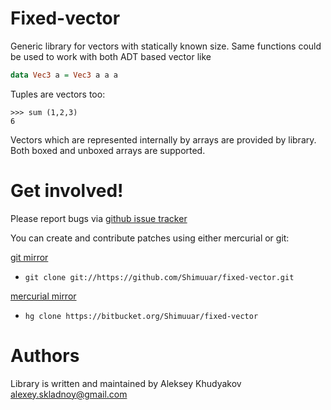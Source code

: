 # Fixed-vector

Generic library for vectors with statically known size. Same functions could be
used to work with both ADT based vector like 

```haskell
data Vec3 a = Vec3 a a a
```

Tuples are vectors too:

```
>>> sum (1,2,3)
6
```

Vectors which are represented internally by arrays are provided by library. Both
boxed and unboxed arrays are supported.


# Get involved!

Please report bugs via
[github issue tracker](https://github.com/Shimuuar/fixed-vector/issues)

You can create and contribute patches using either mercurial or git:

[git mirror](https://github.com/Shimuuar/fixed-vector)

* `git clone git://https://github.com/Shimuuar/fixed-vector.git`

[mercurial mirror](https://bitbucket.org/Shimuuar/fixed-vector)

* `hg clone https://bitbucket.org/Shimuuar/fixed-vector`


# Authors

Library is written and maintained by Aleksey Khudyakov <alexey.skladnoy@gmail.com>
